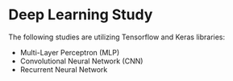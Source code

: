 # Deep Learning Study
The following studies are utilizing Tensorflow and Keras libraries:
* Multi-Layer Perceptron (MLP)
* Convolutional Neural Network (CNN)
* Recurrent Neural Network

